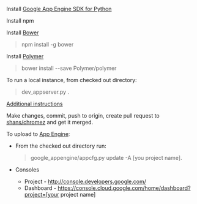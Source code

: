 

Install [Google App Engine SDK for Python](https://cloud.google.com/appengine/downloads#Google_App_Engine_SDK_for_Python)

Install npm

Install [Bower](http://bower.io/#install-bower)
> npm install -g bower

Install [Polymer](https://www.polymer-project.org/1.0/docs/start/getting-the-code.html)
> bower install --save Polymer/polymer

To run a local instance, from checked out directory:
> dev_appserver.py .

[Additional instructions](https://cloud.google.com/appengine/docs/python/tools/using-local-server)

Make changes, commit, push to origin, create pull request to
[shans/chromez](https://github.com/shans/chromez) and get it merged.

To upload to [App Engine](https://cloud.google.com/appengine/):

 * From the checked out directory run:
   > google_appengine/appcfg.py update -A [you project name].

 * Consoles
   - Project - http://console.developers.google.com/
   - Dashboard - https://console.cloud.google.com/home/dashboard?project=[your project name]

